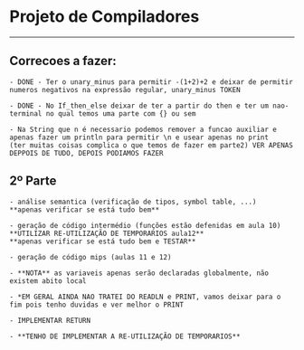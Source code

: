 # Projeto de Compiladores
--------------------------

## Correcoes a fazer:
    - DONE - Ter o unary_minus para permitir -(1+2)+2 e deixar de permitir numeros negativos na expressão regular, unary_minus TOKEN

    - DONE - No If_then_else deixar de ter a partir do then e ter um nao-terminal no qual temos uma parte com {} ou sem 

    - Na String que n é necessario podemos remover a funcao auxiliar e apenas fazer um println para permitir \n e usear apenas no print
    (ter muitas coisas complica o que temos de fazer em parte2) VER APENAS DEPPOIS DE TUDO, DEPOIS PODIAMOS FAZER

## 2º Parte
    - análise semantica (verificação de tipos, symbol table, ...)
    **apenas verificar se está tudo bem**

    - geração de código intermédio (funções estão defenidas em aula 10)
    **UTILIZAR RE-UTILIZAÇÃO DE TEMPORARIOS aula12**
    **apenas verificar se está tudo bem e TESTAR**

    - geração de código mips (aulas 11 e 12)

    - **NOTA** as variaveis apenas serão declaradas globalmente, não existem abito local

    - *EM GERAL AINDA NAO TRATEI DO READLN e PRINT, vamos deixar para o fim pois tenho duvidas e ver melhor o PRINT
    
    - IMPLEMENTAR RETURN

    - **TENHO DE IMPLEMENTAR A RE-UTILIZAÇÃO DE TEMPORARIOS**